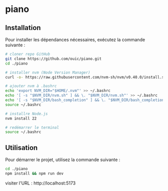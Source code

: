 # piano

## Installation

Pour installer les dépendances nécessaires, exécutez la commande suivante :
```bash
# cloner repo GitHub
git clone https://github.com/ouic/piano.git
cd ./piano

# installer nvm (Node Version Manager)
curl -o- https://raw.githubusercontent.com/nvm-sh/nvm/v0.40.0/install.sh | bash

# ajouter nvm à .bashrc
echo 'export NVM_DIR="$HOME/.nvm"' >> ~/.bashrc
echo '[ -s "$NVM_DIR/nvm.sh" ] && \. "$NVM_DIR/nvm.sh"' >> ~/.bashrc
echo '[ -s "$NVM_DIR/bash_completion" ] && \. "$NVM_DIR/bash_completion"' >> ~/.bashrc
source ~/.bashrc

# installre Node.js
nvm install 22

# redémarrer le terminal
source ~/.bashrc
```

## Utilisation

Pour démarrer le projet, utilisez la commande suivante :
```bash
cd ./piano
npm install && npm run dev
```

visiter l'URL : http://localhost:5173
